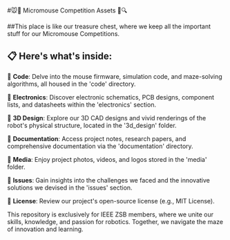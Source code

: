 #🐭🤖 Micromouse Competition Assets 🏁🔍

##This place is like our treasure chest, where we keep all the important stuff for our Micromouse Competitions. 

📋 Here's what's inside:
---------------------
🔧 **Code**: Delve into the mouse firmware, simulation code, and maze-solving algorithms, all housed in the 'code' directory.

🔌 **Electronics**: Discover electronic schematics, PCB designs, component lists, and datasheets within the 'electronics' section.

🎨 **3D Design**: Explore our 3D CAD designs and vivid renderings of the robot's physical structure, located in the '3d_design' folder.

📖 **Documentation**: Access project notes, research papers, and comprehensive documentation via the 'documentation' directory.

📸 **Media**: Enjoy project photos, videos, and logos stored in the 'media' folder.

🧩 **Issues**: Gain insights into the challenges we faced and the innovative solutions we devised in the 'issues' section.

📄 **License**: Review our project's open-source license (e.g., MIT License).

This repository is exclusively for IEEE ZSB members, where we unite our skills, knowledge, and passion for robotics. Together, we navigate the maze of innovation and learning.
